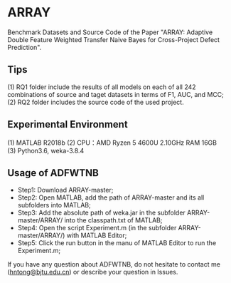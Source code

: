 # ARRAY

Benchmark Datasets and Source Code of the Paper "ARRAY: Adaptive Double Feature Weighted Transfer Naive Bayes for Cross-Project Defect Prediction".

## Tips
(1) RQ1 folder include the results of all models on each of all 242 combinations of source and taget datasets in terms of F1, AUC, and MCC;
(2) RQ2 folder includes the source code of the used project.

## Experimental Environment
(1) MATLAB R2018b
(2) CPU：AMD Ryzen 5 4600U 2.10GHz  RAM 16GB  
(3) Python3.6, weka-3.8.4

## Usage of ADFWTNB
- Step1: Download ARRAY-master;
- Step2: Open MATLAB, add the path of ARRAY-master and its all subfolders into MATLAB;
- Step3: Add the absolute path of weka.jar in the subfolder ARRAY-master/ARRAY/ into the classpath.txt of MATLAB;
- Step4: Open the script Experiment.m (in the subfolder ARRAY-master/ARRAY/) with MATLAB Editor;
- Step5: Click the run button in the manu of MATLAB Editor to run the Experiment.m; 


If you have any question about ADFWTNB, do not hesitate to contact me (hntong@bjtu.edu.cn) or describe your question in Issues.
